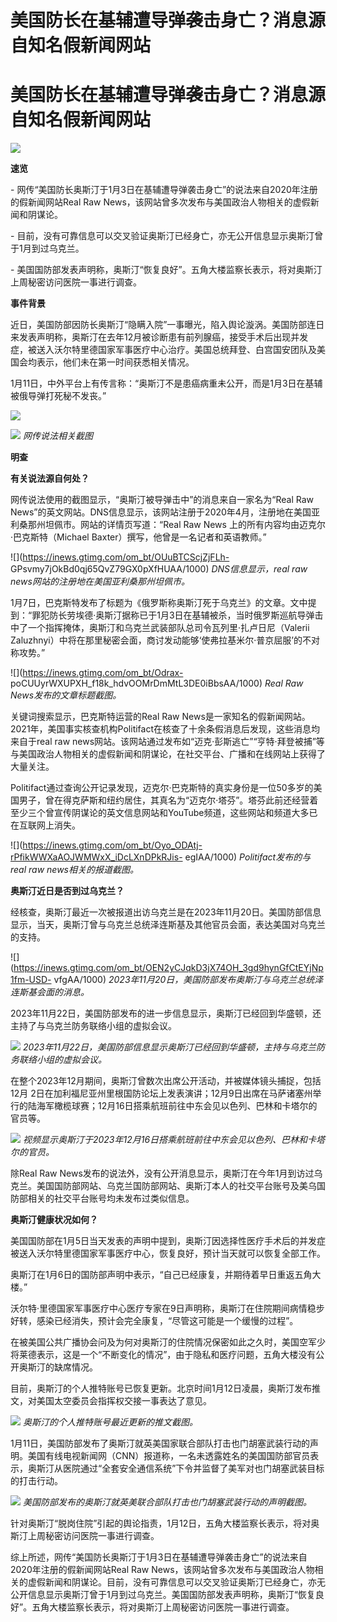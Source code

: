 # 美国防长在基辅遭导弹袭击身亡？消息源自知名假新闻网站

# 美国防长在基辅遭导弹袭击身亡？消息源自知名假新闻网站

![](https://inews.gtimg.com/om_bt/ON3MsqHd_CF8hZmUNJXelq8DWw1dqMi2u0tYbCdh3i368AA/1000)

**速览**

\- 网传“美国防长奥斯汀于1月3日在基辅遭导弹袭击身亡”的说法来自2020年注册的假新闻网站Real Raw
News，该网站曾多次发布与美国政治人物相关的虚假新闻和阴谋论。

\- 目前，没有可靠信息可以交叉验证奥斯汀已经身亡，亦无公开信息显示奥斯汀曾于1月到过乌克兰。

\- 美国国防部发表声明称，奥斯汀“恢复良好”。五角大楼监察长表示，将对奥斯汀上周秘密访问医院一事进行调查。

**事件背景**

近日，美国防部因防长奥斯汀“隐瞒入院”一事曝光，陷入舆论漩涡。美国防部连日来发表声明称，奥斯汀在去年12月被诊断患有前列腺癌，接受手术后出现并发症，被送入沃尔特里德国家军事医疗中心治疗。美国总统拜登、白宫国安团队及美国会均表示，他们未在第一时间获悉相关情况。

1月11日，中外平台上有传言称：“奥斯汀不是患癌病重未公开，而是1月3日在基辅被俄导弹打死秘不发丧。”

![](https://inews.gtimg.com/om_bt/Oz1JuZYiarasvnrckx8is2iaSpwfLgMTluKsiQ3e4xEv8AA/1000)

![](https://inews.gtimg.com/om_bt/OeCIOFH6CrXD-6M26iPSsFvA3zy0cAAZA_afJI8GxZcRAAA/1000)
_网传说法相关截图_

**明查**

**有关说法源自何处？**

网传说法使用的截图显示，“奥斯汀被导弹击中”的消息来自一家名为“Real Raw
News”的英文网站。DNS信息显示，该网站注册于2020年4月，注册地在美国亚利桑那州坦佩市。网站的详情页写道：“Real Raw News
上的所有内容均由迈克尔·巴克斯特（Michael Baxter）撰写，他曾是一名记者和英语教师。”

![](https://inews.gtimg.com/om_bt/OUuBTCScjZjFLh-
GPsvmy7jOkBd0qj65QvZ79GX0pXfHUAA/1000) _DNS信息显示，real raw
news网站的注册地在美国亚利桑那州坦佩市。_

1月7日，巴克斯特发布了标题为《俄罗斯称奥斯汀死于乌克兰》的文章。文中提到：“罪犯防长劳埃德·奥斯汀据称已于1月3日在基辅被杀，当时俄罗斯巡航导弹击中了一个指挥掩体，奥斯汀和乌克兰武装部队总司令瓦列里·扎卢日尼（Valerii
Zaluzhnyi）中将在那里秘密会面，商讨发动能够‘使弗拉基米尔·普京屈服’的不对称攻势。”

![](https://inews.gtimg.com/om_bt/Odrax-
poCUUyrWXUPXH_f18k_hdvOOMrDmMtL3DE0iBbsAA/1000) _Real Raw News发布的文章标题截图。_

关键词搜索显示，巴克斯特运营的Real Raw
News是一家知名的假新闻网站。2021年，美国事实核查机构Politifact在核查了十余条假消息后发现，这些消息均来自于real raw
news网站。该网站通过发布如“迈克·彭斯逃亡”“亨特·拜登被捕”等与美国政治人物相关的虚假新闻和阴谋论，在社交平台、广播和在线网站上获得了大量关注。

Politifact通过查询公开记录发现，迈克尔·巴克斯特的真实身份是一位50多岁的美国男子，曾在得克萨斯和纽约居住，其真名为“迈克尔·塔芬”。塔芬此前还经营着至少三个曾宣传阴谋论的英文信息网站和YouTube频道，这些网站和频道大多已在互联网上消失。

![](https://inews.gtimg.com/om_bt/Oyo_ODAtj-rPfikWWXaAOJWMWxX_iDcLXnDPkRJis-
egIAA/1000) _Politifact发布的与real raw news相关的报道截图。_

**奥斯汀近日是否到过乌克兰？**

经核查，奥斯汀最近一次被报道出访乌克兰是在2023年11月20日。美国防部信息显示，当天，奥斯汀曾与乌克兰总统泽连斯基及其他官员会面，表达美国对乌克兰的支持。

![](https://inews.gtimg.com/om_bt/OEN2yCJqkD3jX74OH_3gd9hynGfCtEYjNp1fm-USD-
vfgAA/1000) _2023年11月20日，美国防部发布奥斯汀与乌克兰总统泽连斯基会面的消息。_

2023年11月22日，美国防部发布的进一步信息显示，奥斯汀已经回到华盛顿，还主持了与乌克兰防务联络小组的虚拟会议。

![](https://inews.gtimg.com/om_bt/Oqyt2gDRnPRxaV0jtURoQ6l-lN8wHPwxiHRorCYRrKoF8AA/1000)
_2023年11月22日，美国防部信息显示奥斯汀已经回到华盛顿，主持与乌克兰防务联络小组的虚拟会议。_

在整个2023年12月期间，奥斯汀曾数次出席公开活动，并被媒体镜头捕捉，包括12月
2日在加利福尼亚州里根国防论坛上发表演讲；12月9日出席在马萨诸塞州举行的陆海军橄榄球赛；12月16日搭乘航班前往中东会见以色列、巴林和卡塔尔的官员等。

![](https://inews.gtimg.com/om_bt/OMZyrDEMZCbLCBQO3U8F5fdRnGZhp3UgL_tI48uiRl1kwAA/1000)
_视频显示奥斯汀于2023年12月16日搭乘航班前往中东会见以色列、巴林和卡塔尔的官员。_

除Real Raw
News发布的说法外，没有公开消息显示，奥斯汀在今年1月到访过乌克兰。美国国防部网站、乌克兰国防部网站、奥斯汀本人的社交平台账号及美乌国防部相关的社交平台账号均未发布过类似信息。

**奥斯汀健康状况如何？**

美国国防部在1月5日当天发表的声明中提到，奥斯汀因选择性医疗手术后的并发症被送入沃尔特里德国家军事医疗中心，恢复良好，预计当天就可以恢复全部工作。

奥斯汀在1月6日的国防部声明中表示，“自己已经康复，并期待着早日重返五角大楼。”

沃尔特·里德国家军事医疗中心医疗专家在9日声明称，奥斯汀在住院期间病情稳步好转，感染已经消失，预计会完全康复，“尽管这可能是一个缓慢的过程”。

在被美国公共广播协会问及为何对奥斯汀的住院情况保密如此之久时，美国空军少将莱德表示，这是一个“不断变化的情况”，由于隐私和医疗问题，五角大楼没有公开奥斯汀的缺席情况。

目前，奥斯汀的个人推特账号已恢复更新。北京时间1月12日凌晨，奥斯汀发布推文，对美国太空委员会指挥权交接一事表达了意见。

![](https://inews.gtimg.com/om_bt/OcdXY5O5u0ABriEM37f528Ucrdesl8NmFFyAo03MrPpgoAA/1000)
_奥斯汀的个人推特账号最近更新的推文截图。_

1月11日，美国防部发布了奥斯汀就英美国家联合部队打击也门胡塞武装行动的声明。美国有线电视新闻网（CNN）报道称，一名未透露姓名的美国国防部官员表示，奥斯汀从医院通过“全套安全通信系统”下令并监督了美军对也门胡塞武装目标的打击行动。

![](https://inews.gtimg.com/om_bt/OuWFwYEwrYSOz2rbrERFNRiOdXYAJa9RIAmxmIMM83M40AA/1000)
_美国防部发布的奥斯汀就英美联合部队打击也门胡塞武装行动的声明截图。_

针对奥斯汀“脱岗住院”引起的舆论指责，1月12日，五角大楼监察长表示，将对奥斯汀上周秘密访问医院一事进行调查。

综上所述，网传“美国防长奥斯汀于1月3日在基辅遭导弹袭击身亡”的说法来自2020年注册的假新闻网站Real Raw
News，该网站曾多次发布与美国政治人物相关的虚假新闻和阴谋论。目前，没有可靠信息可以交叉验证奥斯汀已经身亡，亦无公开信息显示奥斯汀曾于1月到过乌克兰。美国国防部发表声明称，奥斯汀“恢复良好”。五角大楼监察长表示，将对奥斯汀上周秘密访问医院一事进行调查。

